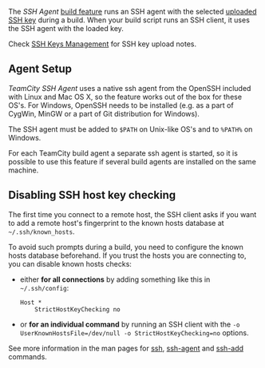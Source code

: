 [//]: # (title: SSH Agent)
[//]: # (auxiliary-id: SSH Agent)

The _SSH Agent_ [build feature](adding-build-features.md) runs an SSH agent with the selected [uploaded SSH key](ssh-keys-management.md) during a build. When your build script runs an SSH client, it uses the SSH agent with the loaded key.

Check [SSH Keys Management](ssh-keys-management.md) for SSH key upload notes.

## Agent Setup

_TeamCity SSH Agent_ uses a native ssh agent from the OpenSSH included with Linux and Mac OS X, so the feature works out of the box for these OS's. For Windows, OpenSSH needs to be installed (e.g. as a part of CygWin, MinGW or a part of Git distribution for Windows).

The SSH agent must be added to `$PATH` on Unix\-like OS's and to `%PATH%` on Windows.

For each TeamCity build agent a separate ssh agent is started, so it is possible to use this feature if several build agents are installed on the same machine.

## Disabling SSH host key checking

The first time you connect to a remote host, the SSH client asks if you want to add a remote host's fingerprint to the known hosts database at `~/.ssh/known_hosts`.

To avoid such prompts during a build, you need to configure the known hosts database beforehand. If you trust the hosts you are connecting to, you can disable known hosts checks:
* either __for all connections__ by adding something like this in `~/.ssh/config`:   
   ```Shell
   Host *
       StrictHostKeyChecking no

   ```

* or __for an individual command__ by running an SSH client with the `-o UserKnownHostsFile=/dev/null -o StrictHostKeyChecking=no` options.

See more information in the man pages for [ssh](http://linux.die.net/man/1/ssh), [ssh-agent](http://linux.die.net/man/1/ssh-agent) and [ssh-add](http://linux.die.net/man/1/ssh-add) commands.

 

 
